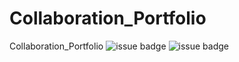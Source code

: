 # Collaboration_Portfolio
Collaboration_Portfolio
![issue badge](https://img.shields.io/badge/<LABEL>-<MESSAGE>-<COLOR>.svg)
![issue badge](https://img.shields.io/github/languages/code-size/beygee/survive.svg)
